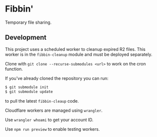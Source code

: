 # Fibbin'

Temporary file sharing.

## Development

This project uses a scheduled worker to cleanup expired R2 files.
This worker is in the `fibbin-cleanup` module and must be deployed separately.

Clone with `git clone --recurse-submodules <url>` to work on the cron function.

If you've already cloned the repository you can run:
```bash
$ git submodule init
$ git submodule update
```
to pull the latest `fibbin-cleaup` code.

Cloudflare workers are managed using `wrangler`.

Use `wrangler whoami` to get your account ID.

Use `npm run preview` to enable testing workers.


